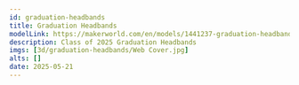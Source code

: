 ```yaml
---
id: graduation-headbands
title: Graduation Headbands
modelLink: https://makerworld.com/en/models/1441237-graduation-headbands#profileId-1500130
description: Class of 2025 Graduation Headbands
imgs: [3d/graduation-headbands/Web Cover.jpg]
alts: []
date: 2025-05-21
---
```

